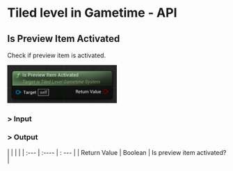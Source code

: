 # Tiled level in Gametime - API
## Is Preview Item Activated

Check if preview item is activated.

<img src="../../_media/GametimeAPI/IsPreviewItemActivated.png" alt="drawing" width="50%"/>

### > Input

### > Output

|               |         |       |
| :---          | :----   | : --- |
| Return Value  | Boolean |  Is preview item activated? |
